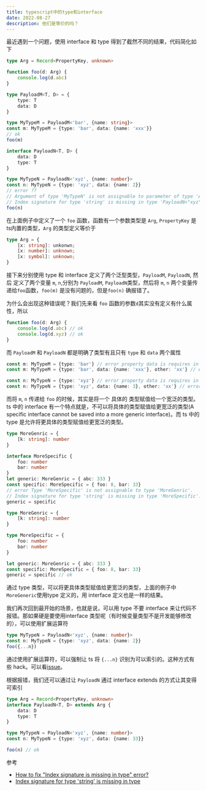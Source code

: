 ```yaml
---
title: typescript中的type和interface
date: 2022-08-27
description: 他们是等价的吗？
---
```




最近遇到一个问题，使用 interface 和 type 得到了截然不同的结果，代码简化如下

```ts
type Arg = Record<PropertyKey, unknown>

function foo(d: Arg) {
	console.log(d.abc)
}

type PayloadM<T, D> = {
	type: T
	data: D
}

type MyTypeM = PayloadM<'bar', {name: string}>
const m: MyTypeM = {type: 'bar', data: {name: 'xxx'}}
// ok
foo(m)

interface PayloadN<T, D> {
	data: D
	type: T
}

type MyTypeN = PayloadN<'xyz', {name: number}>
const n: MyTypeN = {type: 'xyz', data: {name: 2}}
// error ??
// Argument of type 'MyTypeN' is not assignable to parameter of type 'Arg'.
// Index signature for type 'string' is missing in type 'PayloadN<"xyz", { name: number; // }>'.
foo(n)
```

在上面例子中定义了一个 `foo` 函数，函数有一个参数类型是 `Arg`, `PropertyKey` 是ts内置的类型，`Arg` 的类型定义等价于
```ts
type Arg = {
	[x: string]: unkonwn;
	[x: number]: unknown;
	[x: symbol]: unknown;
}
```

接下来分别使用 type 和 interface 定义了两个泛型类型，`PayloadM`, `PayloadN`, 然后 定义了两个变量 `m`, `n`,分别为 `PayloadM`, `PayloadN`类型，然后将 `m`, `n` 两个变量传递给`foo`函数，`foo(m)` 是没有问题的，但是`foo(n)` 确报错了。

为什么会出现这种错误呢？我们先来看 `foo` 函数的参数`d`其实没有定义有什么属性，所以

```ts
function foo(d: Arg) {
	console.log(d.abc) // ok
	console.log(d.xyz) // ok
}
```

而 `PayloadM` 和 `PayloadN` 都是明确了类型有且只有 `type` 和 `data` 两个属性

```ts
const m: MyTypeM = {type: 'bar'} // error property data is requires in MyTypeM
const m: MyTypeM = {type: 'bar', data: {name: 'xxx'}, other: 'xx'} // error 'other' doesn't exist in MyTypeM
```

```ts
const n: MyTypeN = {type: 'xyz'} // error property data is requires in MyTypeN
const n: MyTypeN = {type: 'xyz', data: {name: 3}, other: 'xx'} // error 'other' doesn't exist in MyTypeN
```

而将 `m`, `n` 传递给 `foo` 的时候，其实是将一个 具体的 类型赋值给一个宽泛的类型。ts 中的 interface 有一个特点就是，不可以将具体的类型赋值给更宽泛的类型(A specific interface cannot be saved into a more generic interface)。而 ts 中的 type 是允许将更具体的类型赋值给更宽泛的类型。

```ts
type MoreGenric = {
	[k: string]: number
}

interface MoreSpecific {
	foo: number
	bar: number
}
let generic: MoreGenric = { abc: 333 }
const specific: MoreSpecific = { foo: 8, bar: 33}
// error Type 'MoreSpecific' is not assignable to type 'MoreGenric'.
// Index signature for type 'string' is missing in type 'MoreSpecific'.
generic = specific
```

```ts
type MoreGenric = {
	[k: string]: number
}

type MoreSpecific = {
	foo: number
	bar: number
}

let generic: MoreGenric = { abc: 333 }
const specific: MoreSpecific = { foo: 8, bar: 33}
generic = specific // ok
```

通过 type 类型，可以将更具体类型赋值给更宽泛的类型，上面的例子中 `MoreGeneric`使用type 定义的，用 interface 定义也是一样的结果。

我们再次回到最开始的场景，也就是说，可以用 type 不要 interface 来让代码不报错。那如果硬是要使用interface 类型呢（有时候变量类型不是开发能够修改的），可以使用扩展运算符

```ts
type MyTypeN = PayloadN<'xyz', {name: number}>
const n: MyTypeN = {type: 'xyz', data: {name: 2}}
foo({...n})
```

通过使用扩展运算符，可以强制让 ts 将 `{...n}` 识别为可以索引的。这种方式有些 hack。可以看[issue](https://github.com/microsoft/TypeScript/issues/15300)。

根据报错，我们还可以通过让 `PayloadN` 通过 interface extends  的方式让其变得可索引
```ts
type Arg = Record<PropertyKey, unknown>
interface PayloadN<T, D> extends Arg {
	data: D
	type: T
}

type MyTypeN = PayloadN<'xyz', {name: number}>
const n: MyTypeN = {type: 'xyz', data: {name: 33}}

foo(n) // ok
```

参考

- [How to fix "Index signature is missing in type" error?](https://stackoverflow.com/questions/60697214/how-to-fix-index-signature-is-missing-in-type-error)
- [Index signature for type 'string' is missing in type](https://stackoverflow.com/questions/73372799/index-signature-for-type-string-is-missing-in-type)

